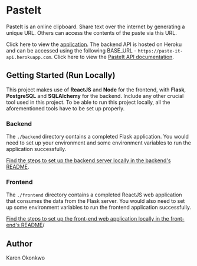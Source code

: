 # PasteIt

PasteIt is an online clipboard. Share text over the internet by generating a unique URL. Others can access the contents of the paste via this URL.

Click here to view the [application](https://pasteit.netlify.app/). The backend API is hosted on Heroku and can be accessed using the following BASE_URL - `https://paste-it-api.herokuapp.com`. Click here to view the [PasteIt API documentation](./backend/README.md#api-reference).

## Getting Started (Run Locally)

This project makes use of **ReactJS** and **Node** for the frontend, with **Flask**, **PostgreSQL** and **SQLAlchemy** for the backend. Include any other crucial tool used in this project. To be able to run this project locally, all the aforementioned tools have to be set up properly.

### Backend

The `./backend` directory contains a completed Flask application. You would need to set up your environment and some environment variables to run the application successfully.

[Find the steps to set up the backend server locally in the backend's README](./backend/README.md).

### Frontend

The `./frontend` directory contains a completed ReactJS web application that consumes the data from the Flask server. You would also need to set up some environment variables to run the frontend application successfully.

[Find the steps to set up the front-end web application locally in the front-end's README](./frontend/README.md)/

## Author

Karen Okonkwo
